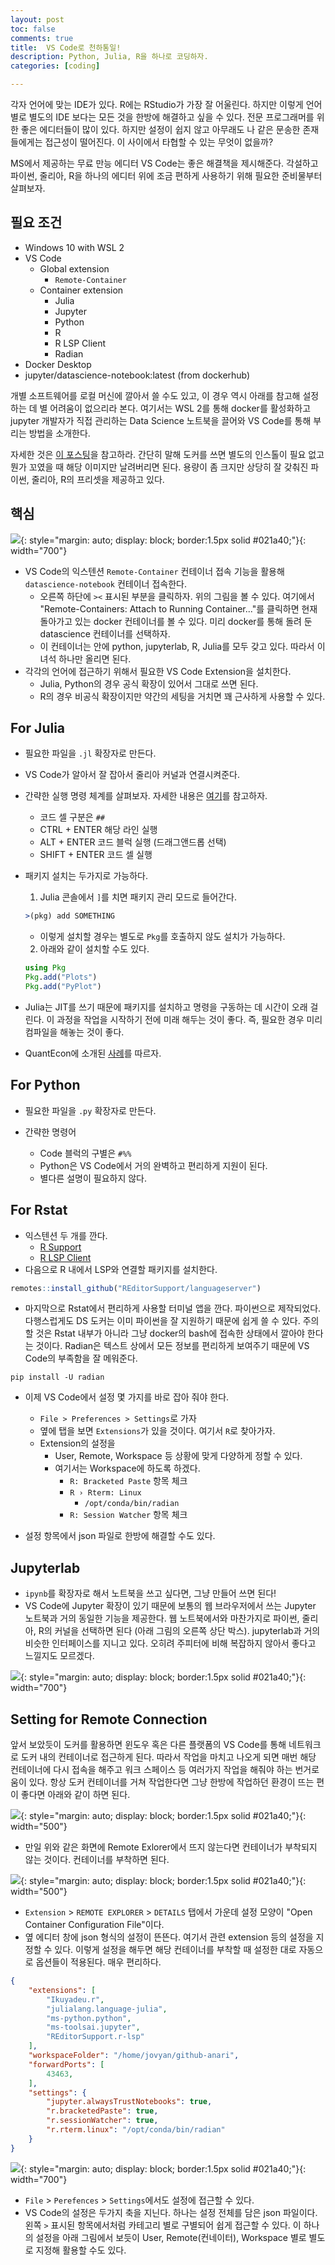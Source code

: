 ```yaml
---
layout: post
toc: false
comments: true
title:  VS Code로 천하통일!
description: Python, Julia, R을 하나로 코딩하자. 
categories: [coding]

---
```


각자 언어에 맞는 IDE가 있다. R에는 RStudio가 가장 잘 어울린다. 하지만 이렇게 언어 별로 별도의 IDE 보다는 모든 것을 한방에 해결하고 싶을 수 있다. 전문 프로그래머를 위한 좋은 에디터들이 많이 있다. 하지만 설정이 쉽지 않고 아무래도 나 같은 문송한 존재들에게는 접근성이 떨어진다. 이 사이에서 타협할 수 있는 무엇이 없을까? 

MS에서 제공하는 무료 만능 에디터 VS Code는 좋은 해결책을 제시해준다. 각설하고 파이썬, 줄리아, R을 하나의 에디터 위에 조금 편하게 사용하기 위해 필요한 준비물부터 살펴보자. 


## 필요 조건 

- Windows 10 with WSL 2
- VS Code 
  - Global extension 
    - `Remote-Container`
  - Container extension 
    - Julia 
    - Jupyter 
    - Python 
    - R 
    - R LSP Client 
    - Radian 
- Docker Desktop 
- jupyter/datascience-notebook:latest (from dockerhub)

개별 소프트웨어를 로컬 머신에 깔아서 쓸 수도 있고, 이 경우 역시 아래를 참고해 설정하는 데 별 어려움이 없으리라 본다. 여기서는 WSL 2를 통해 docker를 활성화하고 jupyter 개발자가 직접 관리하는 Data Science 노트북을 끌어와 VS Code를 통해 부리는 방법을 소개한다. 

자세한 것은 [이 포스팅](https://anarinsk.github.io/lostineconomics-v2-1/docker/data-science/2020/09/23/docker-humble-practice.html)을 참고하라. 간단히 말해 도커를 쓰면 별도의 인스톨이 필요 없고 뭔가 꼬였을 때 해당 이미지만 날려버리면 된다. 용량이 좀 크지만 상당히 잘 갖춰진 파이썬, 줄리아, R의 프리셋을 제공하고 있다. 

## 핵심 

![](https://github.com/anarinsk/lostineconomics-v2-1/blob/master/images/all-in-vs_code/avscode_1.png?raw=true){: style="margin: auto; display: block; border:1.5px solid #021a40;"}{: width="700"}

- VS Code의 익스텐션 `Remote-Container` 컨테이너 접속 기능을 활용해 `datascience-notebook` 컨테이너 접속한다. 
  - 오른쪽 하단에 `><` 표시된 부분을 클릭하자. 위의 그림을 볼 수 있다. 여기에서 "Remote-Containers: Attach to Running Container..."를 클릭하면 현재 돌아가고 있는 docker 컨테이너를 볼 수 있다. 미리 docker를 통해 돌려 둔 datascience 컨테이너를 선택하자. 
  - 이 컨테이너는 안에 python, jupyterlab, R, Julia를 모두 갖고 있다. 따라서 이 녀석 하나만 올리면 된다. 
- 각각의 언어에 접근하기 위해서 필요한 VS Code Extension을 설치한다. 
  - Julia, Python의 경우 공식 확장이 있어서 그대로 쓰면 된다. 
  - R의 경우 비공식 확장이지만 약간의 세팅을 거치면 꽤 근사하게 사용할 수 있다. 

## For Julia 

- 필요한 파일을 `.jl` 확장자로 만든다. 
- VS Code가 알아서 잘 잡아서 줄리아 커널과 연결시켜준다. 
- 간략한 실행 명령 체계를 살펴보자. 자세한 내용은 [여기](https://www.julia-vscode.org/docs/stable/userguide/runningcode/)를 참고하자. 
  - 코드 셀 구분은 `##`
  - CTRL + ENTER 해당 라인 실행 
  - ALT + ENTER 코드 블럭 실행 (드래그앤드롭 선택) 
  - SHIFT + ENTER 코드 셀 실행

- 패키지 설치는 두가지로 가능하다. 

  1. Julia 콘솔에서 `]`를 치면 패키지 관리 모드로 들어간다.   

  ```julia
  >(pkg) add SOMETHING
  ```
    
  - 이렇게 설치할 경우는 별도로 `Pkg`를 호출하지 않도 설치가 가능하다. 

  2. 아래와 같이 설치할 수도 있다.
  
    ```julia
    using Pkg 
    Pkg.add("Plots")
    Pkg.add("PyPlot") 
    ```

- Julia는 JIT를 쓰기 때문에 패키지를 설치하고 명령을 구동하는 데 시간이 오래 걸린다. 이 과정을 작업을 시작하기 전에 미래 해두는 것이 좋다. 즉, 필요한 경우 미리 컴파일을 해놓는 것이 좋다. 
- QuantEcon에 소개된 [사례](https://julia.quantecon.org/getting_started_julia/julia_by_example.html)를 따르자. 

## For Python 

- 필요한 파일을 `.py` 확장자로 만든다. 
 
- 간략한 명령어 
  - Code 블럭의 구별은 `#%%`
  - Python은 VS Code에서 거의 완벽하고 편리하게 지원이 된다. 
  - 별다른 설명이 필요하지 않다. 

## For Rstat

- 익스텐션 두 개를 깐다. 
  - [R Support](https://marketplace.visualstudio.com/items?itemName=Ikuyadeu.r)
  - [R LSP Client](https://marketplace.visualstudio.com/items?itemName=REditorSupport.r-lsp)
- 다음으로 R 내에서 LSP와 연결할 패키지를 설치한다. 

```r
remotes::install_github("REditorSupport/languageserver")
```

- 마지막으로 Rstat에서 편리하게 사용할 터미널 앱을 깐다. 파이썬으로 제작되었다. 다행스럽게도 DS 도커는 이미 파이썬을 잘 지원하기 때문에 쉽게 쓸 수 있다. 주의할 것은 Rstat 내부가 아니라 그냥 docker의 bash에 접속한 상태에서 깔아야 한다는 것이다. Radian은 텍스트 상에서 모든 정보를 편리하게 보여주기 때문에 VS Code의 부족함을 잘 메워준다. 

```shell
pip install -U radian 
```

- 이제 VS Code에서 설정 몇 가지를 바로 잡아 줘야 한다.   
    - `File > Preferences > Settings`로 가자 
    - 옆에 탭을 보면 `Extensions`가 있을 것이다. 여기서 `R`로 찾아가자. 
    - Extension의 설정을 
      - User, Remote, Workspace 등 상황에 맞게 다양하게 정할 수 있다. 
      - 여기서는 Workspace에 하도록 하겠다. 
        - `R: Bracketed Paste` 항목 체크 
        - `R › Rterm: Linux`
          - `/opt/conda/bin/radian`
        - `R: Session Watcher` 항목 체크 

- 설정 항목에서 json 파일로 한방에 해결할 수도 있다. 

## Jupyterlab 

- `ipynb`를 확장자로 해서 노트북을 쓰고 싶다면, 그냥 만들어 쓰면 된다!
- VS Code에 Jupyter 확장이 있기 때문에 보통의 웹 브라우저에서 쓰는 Jupyter 노트북과 거의 동일한 기능을 제공한다. 웹 노트북에서와 마찬가지로 파이썬, 줄리아, R의 커널을 선택하면 된다 (아래 그림의 오른쪽 상단 박스). jupyterlab과 거의 비슷한 인터페이스를 지니고 있다. 오히려 주피터에 비해 복잡하지 않아서 좋다고 느낄지도 모르겠다. 

![](https://github.com/anarinsk/lostineconomics-v2-1/blob/master/images/all-in-vs_code/avscode_3.png?raw=true){: style="margin: auto; display: block; border:1.5px solid #021a40;"}{: width="700"}

## Setting for Remote Connection 

앞서 보았듯이 도커를 활용하면 윈도우 혹은 다른 플랫폼의 VS Code를 통해 네트워크로 도커 내의 컨테이너로 접근하게 된다. 따라서 작업을 마치고 나오게 되면 매번 해당 컨테이너에 다시 접속을 해주고 워크 스페이스 등 여러가지 작업을 해줘야 하는 번거로움이 있다. 항상 도커 컨테이너를 거쳐 작업한다면 그냥 한방에 작업하던 환경이 뜨는 편이 좋다면 아래와 같이 하면 된다. 

![](https://github.com/anarinsk/lostineconomics-v2-1/blob/master/images/all-in-vs_code/avscode_2.png?raw=true){: style="margin: auto; display: block; border:1.5px solid #021a40;"}{: width="500"}

- 만일 위와 같은 화면에 Remote Exlorer에서 뜨지 않는다면 컨테이너가 부착되지 않는 것이다. 컨테이너를 부착하면 된다. 

![](https://github.com/anarinsk/lostineconomics-v2-1/blob/master/images/all-in-vs_code/avscode_4.png?raw=true){: style="margin: auto; display: block; border:1.5px solid #021a40;"}{: width="500"}

- `Extension` > `REMOTE EXPLORER` > `DETAILS` 탭에서 가운데 설정 모양이 "Open Container Configuration File"이다.
- 옆 에디터 창에 json 형식의 설정이 뜬뜬다. 여기서 관련 extension 등의 설정을 지정할 수 있다. 이렇게 설정을 해두면 해당 컨테이너를 부착할 때 설정한 대로 자동으로 옵션들이 적용된다. 매우 편리하다. 

```json 
{
	"extensions": [
		"Ikuyadeu.r",
		"julialang.language-julia",
		"ms-python.python",
		"ms-toolsai.jupyter",
		"REditorSupport.r-lsp"
	],
	"workspaceFolder": "/home/jovyan/github-anari",
	"forwardPorts": [
		43463,		
	],
	"settings": {
		"jupyter.alwaysTrustNotebooks": true,
		"r.bracketedPaste": true,
		"r.sessionWatcher": true,
		"r.rterm.linux": "/opt/conda/bin/radian"
	}
}
```


![](https://github.com/anarinsk/lostineconomics-v2-1/blob/master/images/all-in-vs_code/avscode_5.png?raw=true){: style="margin: auto; display: block; border:1.5px solid #021a40;"}{: width="700"}

- `File` > `Perefences` > `Settings`에서도 설정에 접근할 수 있다. 
- VS Code의 설정은 두가지 축을 지닌다. 하나는 설정 전체를 담은 json 파일이다. 왼쪽 `>` 표시된 항목에서처럼 카테고리 별로 구별되어 쉽게 접근할 수 있다. 이 하나의 설정을 아래 그림에서 보듯이 User, Remote(컨네이터), Workspace 별로 별도로 지정해 활용할 수도 있다. 
